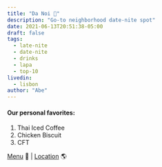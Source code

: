 ```yaml
---
title: "Da Noi 🥃"
description: "Go-to neighborhood date-nite spot"
date: 2021-06-13T20:51:38-05:00
draft: false
tags:
  - late-nite
  - date-nite
  - drinks
  - lapa
  - top-10
livedin:
  - lisbon
author: "Abe"
---
```


#### Our personal favorites:

1. Thai Iced Coffee
2. Chicken Biscuit
3. CFT

[Menu](https://www.betterhalfbar.com/menu) 📖  |  [Location](https://g.page/betterhalfbar?share) 🌎
